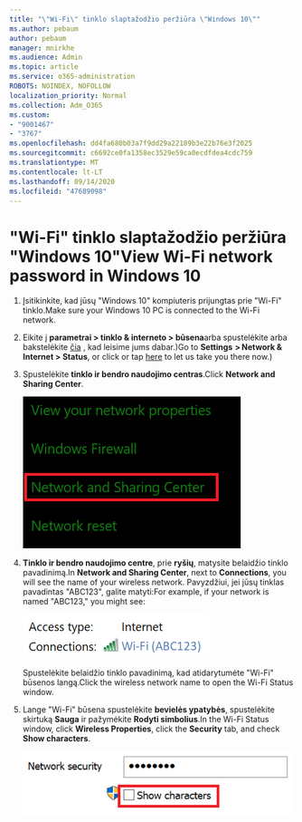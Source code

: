 ```yaml
---
title: "\"Wi-Fi\" tinklo slaptažodžio peržiūra \"Windows 10\""
ms.author: pebaum
author: pebaum
manager: mnirkhe
ms.audience: Admin
ms.topic: article
ms.service: o365-administration
ROBOTS: NOINDEX, NOFOLLOW
localization_priority: Normal
ms.collection: Adm_O365
ms.custom:
- "9001467"
- "3767"
ms.openlocfilehash: dd4fa680b03a7f9dd29a22189b3e22b76e3f2025
ms.sourcegitcommit: c6692ce0fa1358ec3529e59ca0ecdfdea4cdc759
ms.translationtype: MT
ms.contentlocale: lt-LT
ms.lasthandoff: 09/14/2020
ms.locfileid: "47689098"
---
```

# <a name="view-wi-fi-network-password-in-windows-10"></a><span data-ttu-id="bbbbb-102">"Wi-Fi" tinklo slaptažodžio peržiūra "Windows 10"</span><span class="sxs-lookup"><span data-stu-id="bbbbb-102">View Wi-Fi network password in Windows 10</span></span>

1. <span data-ttu-id="bbbbb-103">Įsitikinkite, kad jūsų "Windows 10" kompiuteris prijungtas prie "Wi-Fi" tinklo.</span><span class="sxs-lookup"><span data-stu-id="bbbbb-103">Make sure your Windows 10 PC is connected to the Wi-Fi network.</span></span>

2. <span data-ttu-id="bbbbb-104">Eikite į **parametrai > tinklo & interneto > būsena**arba spustelėkite arba bakstelėkite [čia](ms-settings:network?activationSource=GetHelp) , kad leisime jums dabar.)</span><span class="sxs-lookup"><span data-stu-id="bbbbb-104">Go to **Settings  > Network & Internet  > Status**, or click or tap [here](ms-settings:network?activationSource=GetHelp) to let us take you there now.)</span></span>

3. <span data-ttu-id="bbbbb-105">Spustelėkite **tinklo ir bendro naudojimo centras**.</span><span class="sxs-lookup"><span data-stu-id="bbbbb-105">Click **Network and Sharing Center**.</span></span>

    ![Tinklo ir bendro naudojimo centras.](media/network-sharing-center.png)

4. <span data-ttu-id="bbbbb-107">**Tinklo ir bendro naudojimo centre**, prie **ryšių**, matysite belaidžio tinklo pavadinimą.</span><span class="sxs-lookup"><span data-stu-id="bbbbb-107">In **Network and Sharing Center**, next to **Connections**, you will see the name of your wireless network.</span></span> <span data-ttu-id="bbbbb-108">Pavyzdžiui, jei jūsų tinklas pavadintas "ABC123", galite matyti:</span><span class="sxs-lookup"><span data-stu-id="bbbbb-108">For example, if your network is named "ABC123," you might see:</span></span>

    ![Tinklo ryšiai.](media/network-connections.png)

    <span data-ttu-id="bbbbb-110">Spustelėkite belaidžio tinklo pavadinimą, kad atidarytumėte "Wi-Fi" būsenos langą.</span><span class="sxs-lookup"><span data-stu-id="bbbbb-110">Click the wireless network name to open the Wi-Fi Status window.</span></span> 

5. <span data-ttu-id="bbbbb-111">Lange "Wi-Fi" būsena spustelėkite **bevielės ypatybės**, spustelėkite skirtuką **Sauga** ir pažymėkite **Rodyti simbolius**.</span><span class="sxs-lookup"><span data-stu-id="bbbbb-111">In the Wi-Fi Status window, click **Wireless Properties**, click the **Security** tab, and check **Show characters**.</span></span>

    ![Rodyti "Wi-Fi" slaptažodžių simbolius.](media/show-password-characters.png)

